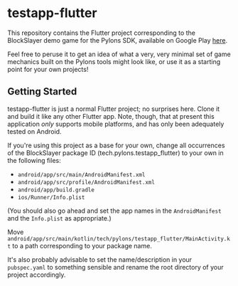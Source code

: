 # testapp-flutter

This repository contains the Flutter project corresponding to the BlockSlayer demo game for the Pylons SDK, 
available on Google Play [here](https://play.google.com/store/apps/details?id=tech.pylons.testapp_flutter).

Feel free to peruse it to get an idea of what a very, very minimal set of game mechanics built on the Pylons
tools might look like, or use it as a starting point for your own projects!

## Getting Started

testapp-flutter is just a normal Flutter project; no surprises here. Clone it and build it like any other
Flutter app. Note, though, that at present this application *only* supports mobile platforms, and has only been
adequately tested on Android.

If you're using this project as a base for
your own, change all occurrences of the BlockSlayer package ID (tech.pylons.testapp_flutter) to your own in the 
following files:

* `android/app/src/main/AndroidManifest.xml`
* `android/app/src/profile/AndroidManifest.xml`
* `android/app/build.gradle`
* `ios/Runner/Info.plist`

(You should also go ahead and set the app names in the `AndroidManifest` and the `Info.plist` as appropriate.)

Move `android/app/src/main/kotlin/tech/pylons/testapp_flutter/MainActivity.kt` to a path corresponding to your 
package name.

It's also probably advisable to set the name/description in your `pubspec.yaml` to something sensible and rename the 
root directory of your project accordingly.
